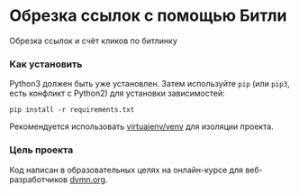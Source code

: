 # Обрезка ссылок с помощью Битли

Обрезка ссылок и счёт кликов по битлинку

### Как установить

Python3 должен быть уже установлен.
Затем используйте `pip` (или `pip3`, есть конфликт с Python2) 
для установки зависимостей:
```
pip install -r requirements.txt
```
Рекомендуется использовать [virtuaienv/venv](https://docs.python.org/3/library/venv.html) для изоляции проекта.

### Цель проекта

Код написан в образовательных целях на онлайн-курсе для веб-разработчиков [dvmn.org](https://dvmn.org/).
